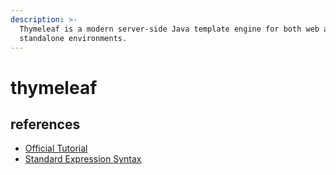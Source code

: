 ```yaml
---
description: >-
  Thymeleaf is a modern server-side Java template engine for both web and
  standalone environments.
---
```


# thymeleaf

## references

* [Official Tutorial](https://www.thymeleaf.org/doc/tutorials/2.1/usingthymeleaf.html)
* [Standard Expression Syntax](https://www.thymeleaf.org/doc/tutorials/2.1/usingthymeleaf.html#standard-expression-syntax)

